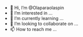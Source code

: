 - 👋 Hi, I’m @Olaparaolaspin
- 👀 I’m interested in ...
- 🌱 I’m currently learning ...
- 💞️ I’m looking to collaborate on ...
- 📫 How to reach me ...

<!---
Olaparaolaspin/Olaparaolaspin is a ✨ special ✨ repository because its `README.md` (this file) appears on your GitHub profile.
You can click the Preview link to take a look at your changes.
--->

